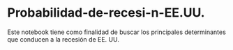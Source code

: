# Probabilidad-de-recesi-n-EE.UU.
Este notebook tiene como finalidad de buscar los principales determinantes que conducen a la recesión de EE. UU.
